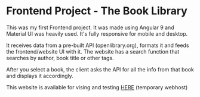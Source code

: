 # Frontend Project - The Book Library

This was my first Frontend project. It was made using Angular 9 and Material UI was heavily used. It's fully responsive for mobile and desktop.

It receives data from a pre-built API (openlibrary.org), formats it and feeds the frontend/website UI with it.
The website has a search function that searches by author, book title or other tags.

After you select a book, the client asks the API for all the info from that book and displays it accordingly.

This website is available for vising and testing [HERE](http://bookslibrary.eduardocorreia.epizy.com/) (temporary webhost)
